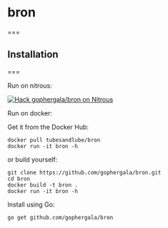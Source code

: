 # bron
===

## Installation
===

Run on nitrous:

[![Hack gophergala/bron on Nitrous](https://d3o0mnbgv6k92a.cloudfront.net/assets/hack-l-v1-d464cf470a5da050619f6f247a1017ec.png)](https://www.nitrous.io/hack_button?source=embed&runtime=go&repo=gophergala%2Fbron)

Run on docker:

Get it from the Docker Hub:

```
docker pull tubesandlube/bron
docker run -it bron -h
```

or build yourself:
```
git clone https://github.com/gophergala/bron.git
cd bron
docker build -t bron .
docker run -it bron -h
```

Install using Go:

```
go get github.com/gophergala/bron
```

